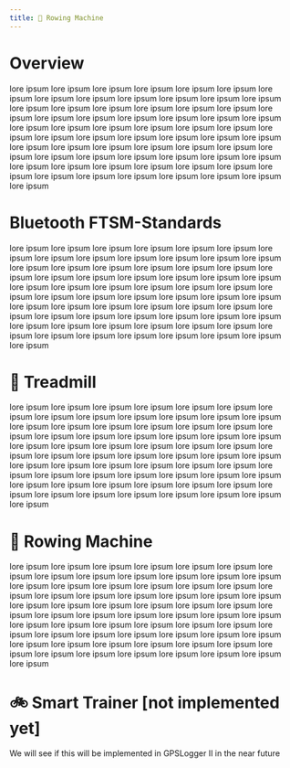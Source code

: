 ```yaml
---
title: 🚣 Rowing Machine 
---
```

# Overview
lore ipsum lore ipsum lore ipsum lore ipsum lore ipsum lore ipsum lore ipsum lore ipsum lore ipsum lore ipsum lore ipsum lore ipsum lore ipsum lore ipsum lore ipsum lore ipsum lore ipsum lore ipsum lore ipsum lore ipsum lore ipsum lore ipsum lore ipsum lore ipsum lore ipsum lore ipsum lore ipsum lore ipsum lore ipsum lore ipsum lore ipsum lore ipsum lore ipsum lore ipsum lore ipsum lore ipsum lore ipsum lore ipsum lore ipsum lore ipsum lore ipsum lore ipsum lore ipsum lore ipsum lore ipsum lore ipsum lore ipsum lore ipsum lore ipsum lore ipsum lore ipsum lore ipsum lore ipsum lore ipsum lore ipsum lore ipsum lore ipsum lore ipsum lore ipsum lore ipsum lore ipsum lore ipsum lore ipsum lore ipsum lore ipsum lore ipsum

# <i class="fa-brands fa-bluetooth"></i> Bluetooth FTSM-Standards
lore ipsum lore ipsum lore ipsum lore ipsum lore ipsum lore ipsum lore ipsum lore ipsum lore ipsum lore ipsum lore ipsum lore ipsum lore ipsum lore ipsum lore ipsum lore ipsum lore ipsum lore ipsum lore ipsum lore ipsum lore ipsum lore ipsum lore ipsum lore ipsum lore ipsum lore ipsum lore ipsum lore ipsum lore ipsum lore ipsum lore ipsum lore ipsum lore ipsum lore ipsum lore ipsum lore ipsum lore ipsum lore ipsum lore ipsum lore ipsum lore ipsum lore ipsum lore ipsum lore ipsum lore ipsum lore ipsum lore ipsum lore ipsum lore ipsum lore ipsum lore ipsum lore ipsum lore ipsum lore ipsum lore ipsum lore ipsum lore ipsum lore ipsum lore ipsum lore ipsum lore ipsum lore ipsum lore ipsum lore ipsum lore ipsum lore ipsum

# 🏃 Treadmill
lore ipsum lore ipsum lore ipsum lore ipsum lore ipsum lore ipsum lore ipsum lore ipsum lore ipsum lore ipsum lore ipsum lore ipsum lore ipsum lore ipsum lore ipsum lore ipsum lore ipsum lore ipsum lore ipsum lore ipsum lore ipsum lore ipsum lore ipsum lore ipsum lore ipsum lore ipsum lore ipsum lore ipsum lore ipsum lore ipsum lore ipsum lore ipsum lore ipsum lore ipsum lore ipsum lore ipsum lore ipsum lore ipsum lore ipsum lore ipsum lore ipsum lore ipsum lore ipsum lore ipsum lore ipsum lore ipsum lore ipsum lore ipsum lore ipsum lore ipsum lore ipsum lore ipsum lore ipsum lore ipsum lore ipsum lore ipsum lore ipsum lore ipsum lore ipsum lore ipsum lore ipsum lore ipsum lore ipsum lore ipsum lore ipsum lore ipsum

# 🚣 Rowing Machine
lore ipsum lore ipsum lore ipsum lore ipsum lore ipsum lore ipsum lore ipsum lore ipsum lore ipsum lore ipsum lore ipsum lore ipsum lore ipsum lore ipsum lore ipsum lore ipsum lore ipsum lore ipsum lore ipsum lore ipsum lore ipsum lore ipsum lore ipsum lore ipsum lore ipsum lore ipsum lore ipsum lore ipsum lore ipsum lore ipsum lore ipsum lore ipsum lore ipsum lore ipsum lore ipsum lore ipsum lore ipsum lore ipsum lore ipsum lore ipsum lore ipsum lore ipsum lore ipsum lore ipsum lore ipsum lore ipsum lore ipsum lore ipsum lore ipsum lore ipsum lore ipsum lore ipsum lore ipsum lore ipsum lore ipsum lore ipsum lore ipsum lore ipsum lore ipsum lore ipsum lore ipsum lore ipsum lore ipsum lore ipsum lore ipsum lore ipsum

# 🚲 Smart Trainer \[not implemented yet\]
We will see if this will be implemented in GPSLogger II in the near future